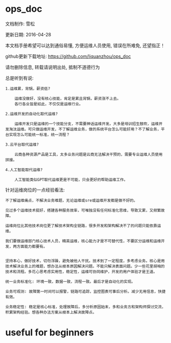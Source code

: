 # ops_doc

  文档制作: 雪松
  
  更新日期: 2016-04-28
  
  本文档手册希望可以达到通俗易懂, 方便运维人员使用, 错误在所难免, 还望指正！

  github更新下载地址:  https://github.com/liquanzhou/ops_doc
  
  请勿删除信息, 转载请说明出处, 抵制不道德行为
  
  
  
  
  
  
  总是听到有说: 
  
    1.运维累，背锅，薪资低?
    
        运维没做好，没有核心技能，肯定是累且背锅，薪资涨不上去。
        各行各业皆是如此，不仅仅是运维行业。
        
    2.运维开发的自动化取代运维?
    
        运维开发只是运维的一个技能分支，不需要神话运维开发。大多是培训招生鼓吹，运维开发淘汰运维。可只做运维开发，不了解运维业务，做的系统平台怎么可能好用？不了解业务，平台实现怎么可能统一标准，统一流程？
        
    3.云平台取代运维?
    
        云商各种资源产品是工具，太多业务问题是云商无法解决干预的，需要专业运维人员使用拼接。
        
    4.人工智能取代运维?
    
        人工智能类似GPT取代运维更是不可能，只会更好的帮助运维工作。
  
  针对运维岗位的一点经验看法:
  
    不了解运维痛点，不解决业务难题，无论运维或sre或运维开发都是做不好的。
    
    见过多个运维技术挺好，搭建各种服务效率，可唯独没有任何标准化思维，导致又累，又频繁故障。
    
    运维岗位比其他技术岗位更了解技术架构全链路，很多开发和架构解决不了的问题只能依靠运维。
    
    我们要做运维部门核心技术人员，精英运维，核心能力才是不可替代性，不要区分运维和运维开发，两方面能力都要有。


    坚持本心，做好技术，切勿浮躁，避免被他人干扰。技术到了一定程度，多考虑业务。核心是用技术解决业务上的难题，想办法从根本原因解决问题。不能只解决表面问题。少一些花里胡哨的技术和流程。多花心思考虑实用性，稳定性，运维可协同维护，开发的用户体验才是王道。

    统一业务标准化: 环境一致，数据一致，流程一致。最后才是自动化的实现。
  
    业务可观测: 故障第一时间可以报警，链路可追踪，监控图表可事后分析。减少无用信息，快捷有效。
  
    业务稳定性: 稳定是核心标准，处理故障后，多分析原因始末，多和业务方和架构师探讨交流，积累架构经验。想各种办法方案从根本上解决故障点。
  
  

# useful for beginners
